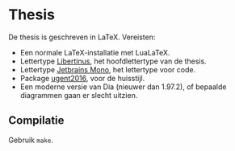 # Thesis

De thesis is geschreven in LaTeX. Vereisten:

- Een normale LaTeX-installatie met LuaLaTeX.
- Lettertype [Libertinus](https://github.com/alif-type/libertinus), het hoofdlettertype van de thesis.
- Lettertype [Jetbrains Mono](https://www.jetbrains.com/lp/mono/), het lettertype voor code.
- Package [ugent2016](https://github.com/niknetniko/ugent2016), voor de huisstijl.
- Een moderne versie van Dia (nieuwer dan 1.97.2), of bepaalde diagrammen gaan er slecht uitzien.

## Compilatie

Gebruik `make`.
